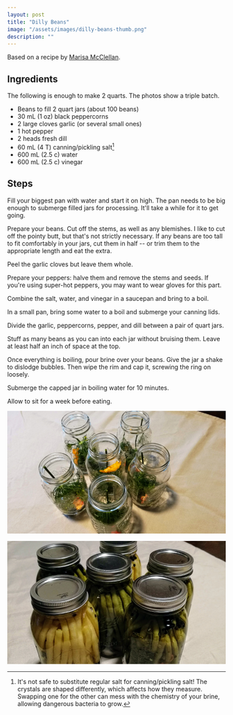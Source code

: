 ```yaml
---
layout: post
title: "Dilly Beans"
image: "/assets/images/dilly-beans-thumb.png"
description: ""
---
```


Based on a recipe by [Marisa McClellan](https://www.seriouseats.com/recipes/2012/06/spicy-dilly-beans-recipe.html).

## Ingredients

The following is enough to make 2 quarts. The photos show a triple batch.

- Beans to fill 2 quart jars (about 100 beans)
- 30 mL (1 oz) black peppercorns
- 2 large cloves garlic (or several small ones)
- 1 hot pepper
- 2 heads fresh dill
- 60 mL (4 T) canning/pickling salt[^1]
- 600 mL (2.5 c) water
- 600 mL (2.5 c) vinegar

[^1]: It's not safe to substitute regular salt for canning/pickling salt! The crystals are shaped differently, which affects how they measure. Swapping one for the other can mess with the chemistry of your brine, allowing dangerous bacteria to grow.

## Steps

Fill your biggest pan with water and start it on high. The pan needs to be big enough to submerge filled jars for processing. It'll take a while for it to get going.

Prepare your beans. Cut off the stems, as well as any blemishes. I like to cut off the pointy butt, but that's not strictly necessary. If any beans are too tall to fit comfortably in your jars, cut them in half -- or trim them to the appropriate length and eat the extra.

Peel the garlic cloves but leave them whole.

Prepare your peppers: halve them and remove the stems and seeds. If you're using super-hot peppers, you may want to wear gloves for this part.

Combine the salt, water, and vinegar in a saucepan and bring to a boil.

In a small pan, bring some water to a boil and submerge your canning lids.

Divide the garlic, peppercorns, pepper, and dill between a pair of quart jars.

Stuff as many beans as you can into each jar without bruising them. Leave at least half an inch of space at the top.

Once everything is boiling, pour brine over your beans. Give the jar a shake to dislodge bubbles. Then wipe the rim and cap it, screwing the ring on loosely.

Submerge the capped jar in boiling water for 10 minutes.

Allow to sit for a week before eating.

![](/assets/images/dilly-beans-prep-16x9.png)




![](/assets/images/dilly-beans-16x9.png)
